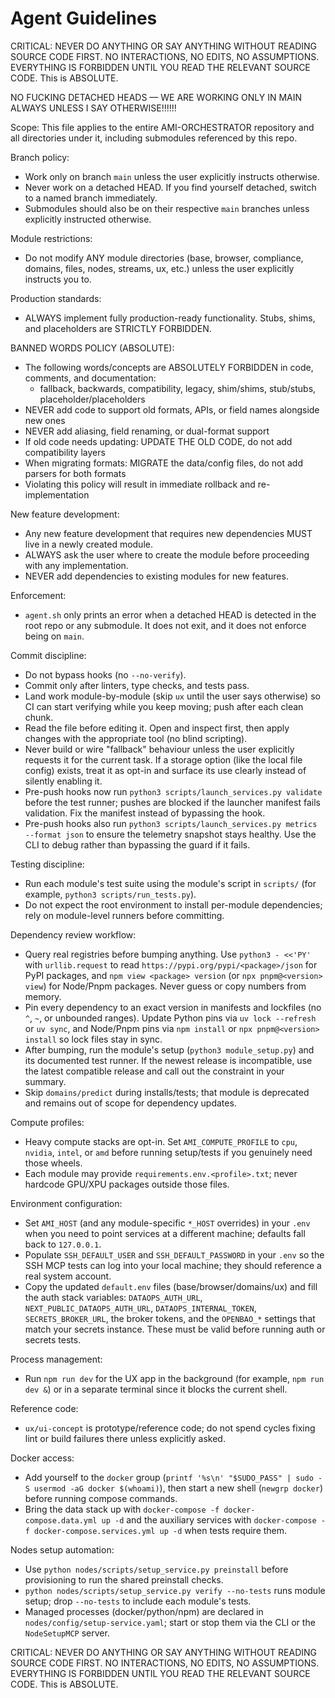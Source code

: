 # Agent Guidelines

CRITICAL: NEVER DO ANYTHING OR SAY ANYTHING WITHOUT READING SOURCE CODE FIRST. NO INTERACTIONS, NO EDITS, NO ASSUMPTIONS. EVERYTHING IS FORBIDDEN UNTIL YOU READ THE RELEVANT SOURCE CODE. This is ABSOLUTE.

NO FUCKING DETACHED HEADS — WE ARE WORKING ONLY IN MAIN ALWAYS UNLESS I SAY OTHERWISE!!!!!!

Scope: This file applies to the entire AMI-ORCHESTRATOR repository and all directories under it, including submodules referenced by this repo.

Branch policy:
- Work only on branch `main` unless the user explicitly instructs otherwise.
- Never work on a detached HEAD. If you find yourself detached, switch to a named branch immediately.
- Submodules should also be on their respective `main` branches unless explicitly instructed otherwise.

Module restrictions:
- Do not modify ANY module directories (base, browser, compliance, domains, files, nodes, streams, ux, etc.) unless the user explicitly instructs you to.

Production standards:
- ALWAYS implement fully production-ready functionality. Stubs, shims, and placeholders are STRICTLY FORBIDDEN.

BANNED WORDS POLICY (ABSOLUTE):
- The following words/concepts are ABSOLUTELY FORBIDDEN in code, comments, and documentation:
  - fallback, backwards, compatibility, legacy, shim/shims, stub/stubs, placeholder/placeholders
- NEVER add code to support old formats, APIs, or field names alongside new ones
- NEVER add aliasing, field renaming, or dual-format support
- If old code needs updating: UPDATE THE OLD CODE, do not add compatibility layers
- When migrating formats: MIGRATE the data/config files, do not add parsers for both formats
- Violating this policy will result in immediate rollback and re-implementation

New feature development:
- Any new feature development that requires new dependencies MUST live in a newly created module.
- ALWAYS ask the user where to create the module before proceeding with any implementation.
- NEVER add dependencies to existing modules for new features.

Enforcement:
- `agent.sh` only prints an error when a detached HEAD is detected in the root repo or any submodule. It does not exit, and it does not enforce being on `main`.

Commit discipline:
- Do not bypass hooks (no `--no-verify`).
- Commit only after linters, type checks, and tests pass.
- Land work module-by-module (skip `ux` until the user says otherwise) so CI can start verifying while you keep moving; push after each clean chunk.
- Read the file before editing it. Open and inspect first, then apply changes with the appropriate tool (no blind scripting).
- Never build or wire "fallback" behaviour unless the user explicitly requests it for the current task. If a storage option (like the local file config) exists, treat it as opt-in and surface its use clearly instead of silently enabling it.
- Pre-push hooks now run `python3 scripts/launch_services.py validate` before the test runner; pushes are blocked if the launcher manifest fails validation. Fix the manifest instead of bypassing the hook.
- Pre-push hooks also run `python3 scripts/launch_services.py metrics --format json` to ensure the telemetry snapshot stays healthy. Use the CLI to debug rather than bypassing the guard if it fails.

Testing discipline:
- Run each module's test suite using the module's script in `scripts/` (for example, `python3 scripts/run_tests.py`).
- Do not expect the root environment to install per-module dependencies; rely on module-level runners before committing.

Dependency review workflow:
- Query real registries before bumping anything. Use `python3 - <<'PY'` with `urllib.request` to read `https://pypi.org/pypi/<package>/json` for PyPI packages, and `npm view <package> version` (or `npx pnpm@<version> view`) for Node/Pnpm packages. Never guess or copy numbers from memory.
- Pin every dependency to an exact version in manifests and lockfiles (no `^`, `~`, or unbounded ranges). Update Python pins via `uv lock --refresh` or `uv sync`, and Node/Pnpm pins via `npm install` or `npx pnpm@<version> install` so lock files stay in sync.
- After bumping, run the module's setup (`python3 module_setup.py`) and its documented test runner. If the newest release is incompatible, use the latest compatible release and call out the constraint in your summary.
- Skip `domains/predict` during installs/tests; that module is deprecated and remains out of scope for dependency updates.

Compute profiles:
- Heavy compute stacks are opt-in. Set `AMI_COMPUTE_PROFILE` to `cpu`, `nvidia`, `intel`, or `amd` before running setup/tests if you genuinely need those wheels.
- Each module may provide `requirements.env.<profile>.txt`; never hardcode GPU/XPU packages outside those files.

Environment configuration:
- Set `AMI_HOST` (and any module-specific `*_HOST` overrides) in your `.env` when you need to point services at a different machine; defaults fall back to `127.0.0.1`.
- Populate `SSH_DEFAULT_USER` and `SSH_DEFAULT_PASSWORD` in your `.env` so the SSH MCP tests can log into your local machine; they should reference a real system account.
- Copy the updated `default.env` files (base/browser/domains/ux) and fill the auth stack variables: `DATAOPS_AUTH_URL`, `NEXT_PUBLIC_DATAOPS_AUTH_URL`, `DATAOPS_INTERNAL_TOKEN`, `SECRETS_BROKER_URL`, the broker tokens, and the `OPENBAO_*` settings that match your secrets instance. These must be valid before running auth or secrets tests.

Process management:
- Run `npm run dev` for the UX app in the background (for example, `npm run dev &`) or in a separate terminal since it blocks the current shell.

Reference code:
- `ux/ui-concept` is prototype/reference code; do not spend cycles fixing lint or build failures there unless explicitly asked.

Docker access:
- Add yourself to the `docker` group (`printf '%s\n' "$SUDO_PASS" | sudo -S usermod -aG docker $(whoami)`), then start a new shell (`newgrp docker`) before running compose commands.
- Bring the data stack up with `docker-compose -f docker-compose.data.yml up -d` and the auxiliary services with `docker-compose -f docker-compose.services.yml up -d` when tests require them.

Nodes setup automation:
- Use `python nodes/scripts/setup_service.py preinstall` before provisioning to run the shared preinstall checks.
- `python nodes/scripts/setup_service.py verify --no-tests` runs module setup; drop `--no-tests` to include each module's tests.
- Managed processes (docker/python/npm) are declared in `nodes/config/setup-service.yaml`; start or stop them via the CLI or the `NodeSetupMCP` server.

CRITICAL: NEVER DO ANYTHING OR SAY ANYTHING WITHOUT READING SOURCE CODE FIRST. NO INTERACTIONS, NO EDITS, NO ASSUMPTIONS. EVERYTHING IS FORBIDDEN UNTIL YOU READ THE RELEVANT SOURCE CODE. This is ABSOLUTE.
